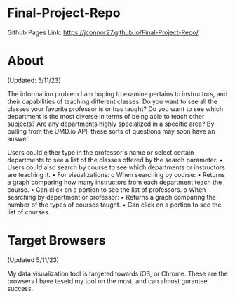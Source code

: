 # Final-Project-Repo

Github Pages Link:
https://jconnor27.github.io/Final-Project-Repo/

# About 
(Updated: 5/11/23)

The information problem I am hoping to examine pertains to instructors, and their capabilities
of teaching different classes. Do you want to see all the classes your favorite professor is or 
has taught? Do you want to see which department is the most diverse in terms of being able to 
teach other subjects? Are any departments highly specialized in a specific area? By pulling from 
the UMD.io API, these sorts of questions may soon have an answer.

Users could either type in the professor's name or select certain departments to see a list of the
classes offered by the search parameter.
• Users could also search by course to see which departments or instructors are teaching it.
• For visualizations:
o When searching by course:
▪ Returns a graph comparing how many instructors from each department teach
the course.
• Can click on a portion to see the list of professors.
o When searching by department or professor:
▪ Returns a graph comparing the number of the types of courses taught.
• Can click on a portion to see the list of courses.

# Target Browsers
(Updated 5/11/23)

My data visualization tool is targeted towards iOS, or Chrome. These are the browsers I have 
tesetd my tool on the most, and can almost gurantee success.

